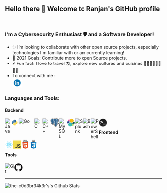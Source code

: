## Hello there 👋 Welcome to Ranjan's GitHub profile 
<br>
<!--
[![Website](https://img.shields.io/website?label=codeSTACKr.com&style=for-the-badge&url=https%3A%2F%2Fcodestackr.com)](https://codestackr.com)
[![Twitter Follow](https://img.shields.io/twitter/follow/codeSTACKr?color=1DA1F2&logo=twitter&style=for-the-badge)](https://twitter.com/intent/follow?original_referer=https%3A%2F%2Fgithub.com%2FcodeSTACKr&screen_name=codeSTACKr)
-->

### I'm a Cybersecurity Enthusiast 🛡️ and a Software Developer!
- ✨ I’m looking to collaborate with other open source projects, especially technologies I'm familiar with or am currently learning!
- 🥅 2021 Goals: Contribute more to open Source projects.
- ⚡ Fun fact: I love to travel 🌎, explore new cultures and cuisines 🍱🥟🍛🍜🧆🌮🥪🍰
- To connect with me : <br> [<img align="left" alt="Ranjan | LinkedIn" width="30px" src="LinkedIn_icon.png" />][linkedin]

<br />

### Languages and Tools:
#### Backend 
[<img align="left" alt="Java" width="18px" src="https://www.stackean.com/wp-content/uploads/2020/12/java.png" />][java_repos]
[<img align="left" alt="Python" width="26px" src="https://raw.githubusercontent.com/github/explore/80688e429a7d4ef2fca1e82350fe8e3517d3494d/topics/python/python.png" />][python_repos]
[<img align="left" alt="Go" width="50px" src="https://upload.wikimedia.org/wikipedia/commons/thumb/0/05/Go_Logo_Blue.svg/1200px-Go_Logo_Blue.svg.png" />][go_repos]
[<img align="left" alt="C" width="26px" src="https://upload.wikimedia.org/wikipedia/commons/thumb/1/18/C_Programming_Language.svg/1200px-C_Programming_Language.svg.png" />][c_repos]
[<img align="left" alt="C++" width="26px" src="https://upload.wikimedia.org/wikipedia/commons/thumb/1/18/ISO_C%2B%2B_Logo.svg/1822px-ISO_C%2B%2B_Logo.svg.png" />][c_repos]

[<img align="left" alt="PostgreSQL" width="26px" src="https://raw.githubusercontent.com/github/explore/80688e429a7d4ef2fca1e82350fe8e3517d3494d/topics/postgresql/postgresql.png" />][postgresql_repos]
[<img align="left" alt="MySQL" width="26px" src="https://i0.wp.com/www.elearningworld.org/wp-content/uploads/2019/04/MySQL.svg.png?fit=600%2C400&ssl=1" />][mysql_repos]
[<img align="left" alt="ElasticSearch" width="26px" src="https://raw.githubusercontent.com/github/explore/d73b58ded658144cd29547485b8537306012eb86/topics/elasticsearch/elasticsearch.png" />][elasticsearch_repos]
<img align="left" alt="Splunk" width="26px" src="https://pbs.twimg.com/profile_images/1280930967025119232/cna8fSA7_400x400.jpg" />
<img align="left" alt="Bash" width="26px" src="https://upload.wikimedia.org/wikipedia/commons/thumb/4/4b/Bash_Logo_Colored.svg/1024px-Bash_Logo_Colored.svg.png" />
<img align="left" alt="PowerShell" width="26px" src="https://upload.wikimedia.org/wikipedia/commons/2/2f/PowerShell_5.0_icon.png" />
<img align="left" alt="Terminal" width="26px" src="https://raw.githubusercontent.com/github/explore/80688e429a7d4ef2fca1e82350fe8e3517d3494d/topics/terminal/terminal.png" />
<br>
#### Frontend
[<img align="left" alt="React" width="26px" src="https://raw.githubusercontent.com/github/explore/80688e429a7d4ef2fca1e82350fe8e3517d3494d/topics/react/react.png" />][react_repos]
[<img align="left" alt="JavaScript" width="26px" src="https://raw.githubusercontent.com/github/explore/80688e429a7d4ef2fca1e82350fe8e3517d3494d/topics/javascript/javascript.png" />][javascript_repos]
[<img align="left" alt="HTML5" width="26px" src="https://raw.githubusercontent.com/github/explore/80688e429a7d4ef2fca1e82350fe8e3517d3494d/topics/html/html.png" />][html5_repos]
[<img align="left" alt="CSS3" width="26px" src="https://raw.githubusercontent.com/github/explore/80688e429a7d4ef2fca1e82350fe8e3517d3494d/topics/css/css.png" />][css3_repos]
<br>
#### Tools
<img align="left" alt="Git" width="30px" src="https://softwareengineering101com.files.wordpress.com/2018/01/kate-semizhon-resume.png" />
<img align="left" alt="GitHub" width="26px" src="https://raw.githubusercontent.com/github/explore/78df643247d429f6cc873026c0622819ad797942/topics/github/github.png" />

<br />
<br />

---

  <img align="left" alt="the-c0d3br34k3r's's Github Stats" src="https://github-readme-stats.vercel.app/api?username=the-c0d3br34k3r&theme=radical&show_icons=true&include_all_commits=true&count_private=true" />

[website]: https://codeSTACKr.com

[java_repos]: https://github.com/search?q=language%3Ajava+author%3Athe-c0d3br34k3r+type%3Apr&type=issues
[python_repos]: https://github.com/search?q=language%3Apython+author%3Athe-c0d3br34k3r+type%3Apr&type=issues
[go_repos]: https://github.com/search?q=language%3Ago+author%3Athe-c0d3br34k3r+type%3Apr&type=issues
[c_repos]: https://github.com/search?q=language%3AC+author%3Athe-c0d3br34k3r+type%3Apr&type=issues
[cpp_repos]: https://github.com/search?q=language%3AC%2B%2B+author%3Athe-c0d3br34k3r+type%3Apr&type=issues


[postgresql_repos]: https://github.com/search?q=topic%3Apostgresql+user%3Athe-c0d3br34k3r&type=Repositories
[mysql_repos]: https://github.com/search?q=language%3Amysql+author%3Athe-c0d3br34k3r+type%3Apr&type=issues
[elasticsearch_repos]: https://github.com/search?q=topic%3Aelasticsearch+user%3Athe-c0d3br34k3r&type=Repositories
[react_repos]: https://github.com/search?q=topic%3Areact+user%3Athe-c0d3br34k3r&type=Repositories
[javascript_repos]: https://github.com/search?q=topic%3Ajavascript+user%3Athe-c0d3br34k3r&type=Repositories
[html5_repos]: https://github.com/search?q=topic%3Ahtml5+user%3Athe-c0d3br34k3r&type=Repositories
[css3_repos]: https://github.com/search?q=topic%3Acss3+user%3Athe-c0d3br34k3r&type=Repositories

[linkedin]: https://www.linkedin.com/in/ranjanmj/
